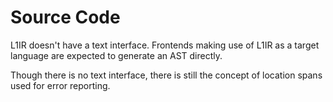 # Source Code

L1IR doesn't have a text interface.
Frontends making use of L1IR as a target language are expected to generate an AST directly.

Though there is no text interface, there is still the concept of location spans used for error reporting.
